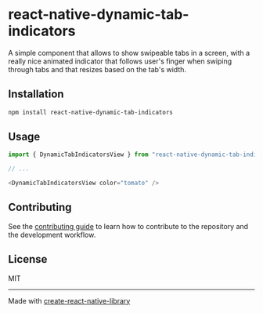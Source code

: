 # react-native-dynamic-tab-indicators

A simple component that allows to show swipeable tabs in a screen, with a really nice animated indicator that follows user's finger when swiping through tabs and that resizes based on the tab's width.

## Installation

```sh
npm install react-native-dynamic-tab-indicators
```

## Usage

```js
import { DynamicTabIndicatorsView } from "react-native-dynamic-tab-indicators";

// ...

<DynamicTabIndicatorsView color="tomato" />
```

## Contributing

See the [contributing guide](CONTRIBUTING.md) to learn how to contribute to the repository and the development workflow.

## License

MIT

---

Made with [create-react-native-library](https://github.com/callstack/react-native-builder-bob)
